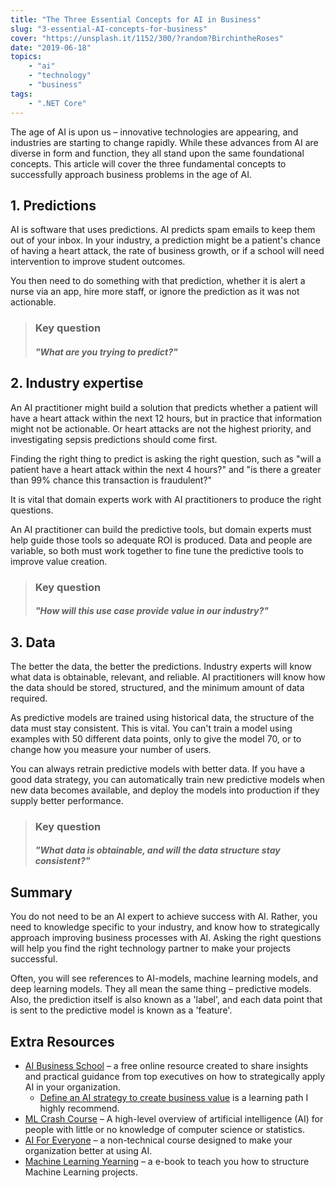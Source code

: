 ```yaml
---
title: "The Three Essential Concepts for AI in Business"
slug: "3-essential-AI-concepts-for-business"
cover: "https://unsplash.it/1152/300/?random?BirchintheRoses"
date: "2019-06-18"
topics:
    - "ai"
    - "technology"
    - "business"
tags:
    - ".NET Core"
---
```


The age of AI is upon us – innovative technologies are appearing, and industries are starting to change rapidly. While these advances from AI are diverse in form and function, they all stand upon the same foundational concepts. This article will cover the three fundamental concepts to successfully approach business problems in the age of AI.

## 1. Predictions

AI is software that uses predictions. AI predicts spam emails to keep them out of your inbox. In your industry, a prediction might be a patient's chance of having a heart attack, the rate of business growth, or if a school will need intervention to improve student outcomes.

You then need to do something with that prediction, whether it is alert a nurse via an app, hire more staff, or ignore the prediction as it was not actionable.

> ### Key question
>
> ##### *"What are you trying to predict?"*

## 2. Industry expertise

An AI practitioner might build a solution that predicts whether a patient will have a heart attack within the next 12 hours, but in practice that information might not be actionable. Or heart attacks are not the highest priority, and investigating sepsis predictions should come first.

Finding the right thing to predict is asking the right question, such as "will a patient have a heart attack within the next 4 hours?" and "is there a greater than 99% chance this transaction is fraudulent?"

It is vital that domain experts work with AI practitioners to produce the right questions.

An AI practitioner can build the predictive tools, but domain experts must help guide those tools so adequate ROI is produced. Data and people are variable, so both must work together to fine tune the predictive tools to improve value creation.

> ### Key question
>
> ##### *"How will this use case provide value in our industry?"*

## 3. Data

The better the data, the better the predictions. Industry experts will know what data is obtainable, relevant, and reliable. AI practitioners will know how the data should be stored, structured, and the minimum amount of data required.

As predictive models are trained using historical data, the structure of the data must stay consistent. This is vital. You can't train a model using examples with 50 different data points, only to give the model 70, or to change how you measure your number of users.

You can always retrain predictive models with better data. If you have a good data strategy, you can automatically train new predictive models when new data becomes available, and deploy the models into production if they supply better performance.

> ### Key question
>
> ##### *"What data is obtainable, and will the data structure stay consistent?"*

## Summary

You do not need to be an AI expert to achieve success with AI. Rather, you need to knowledge specific to your industry, and know how to strategically approach improving business processes with AI. Asking the right questions will help you find the right technology partner to make your projects successful.

Often, you will see references to AI-models, machine learning models, and deep learning models. They all mean the same thing – predictive models. Also, the prediction itself is also known as a 'label', and each data point that is sent to the predictive model is known as a 'feature'.

## Extra Resources

* [AI Business School](https://www.microsoft.com/ai/ai-business-school) – a free online resource created to share insights and practical guidance from top executives on how to strategically apply AI in your organization.
  * [Define an AI strategy to create business value](https://docs.microsoft.com/learn/paths/ai-strategy-for-business-value/) is a learning path I highly recommend.
* [ML Crash Course](https://aischool.microsoft.com/machine-learning/learning-paths/ml-crash-course) – A high-level overview of artificial intelligence (AI) for people with little or no knowledge of computer science or statistics.
* [AI For Everyone](https://www.coursera.org/learn/ai-for-everyone) – a non-technical course designed to make your organization better at using AI.
* [Machine Learning Yearning](https://www.mlyearning.org/) – a e-book to teach you how to structure Machine Learning projects.
